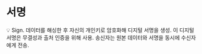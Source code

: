 # 서명

<aside>
💡 Sign.
데이터를 해싱한 후 자신의 개인키로 암호화해 디지털 서명을 생성.
이 디지털 서명은 무결성과 출처 인증을 위해 사용.
송신자는 원본 데이터와 서명을 동시에 수신자에게 전송.

</aside>